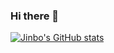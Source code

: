 ### Hi there 👋


[![Jinbo's GitHub stats](https://github-readme-stats.vercel.app/api?username=jinbooooom)](https://github.com/anuraghazra/github-readme-stats)

<!--
**jinbooooom/jinbooooom** is a ✨ _special_ ✨ repository because its `README.md` (this file) appears on your GitHub profile.

Here are some ideas to get you started:

- 🔭 I’m currently working on ...
- 🌱 I’m currently learning ...
- 👯 I’m looking to collaborate on ...
- 🤔 I’m looking for help with ...
- 💬 Ask me about ...
- 📫 How to reach me: ...
- 😄 Pronouns: ...
- ⚡ Fun fact: ...
-->
